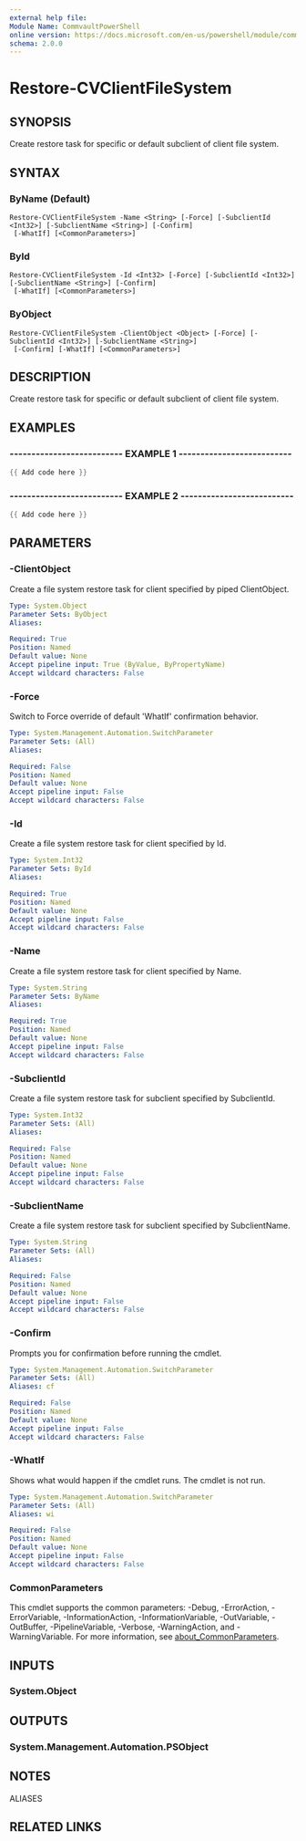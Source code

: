 ```yaml
---
external help file:
Module Name: CommvaultPowerShell
online version: https://docs.microsoft.com/en-us/powershell/module/commvaultpowershell/restore-cvclientfilesystem
schema: 2.0.0
---
```


# Restore-CVClientFileSystem

## SYNOPSIS
Create restore task for specific or default subclient of client file system.

## SYNTAX

### ByName (Default)
```
Restore-CVClientFileSystem -Name <String> [-Force] [-SubclientId <Int32>] [-SubclientName <String>] [-Confirm]
 [-WhatIf] [<CommonParameters>]
```

### ById
```
Restore-CVClientFileSystem -Id <Int32> [-Force] [-SubclientId <Int32>] [-SubclientName <String>] [-Confirm]
 [-WhatIf] [<CommonParameters>]
```

### ByObject
```
Restore-CVClientFileSystem -ClientObject <Object> [-Force] [-SubclientId <Int32>] [-SubclientName <String>]
 [-Confirm] [-WhatIf] [<CommonParameters>]
```

## DESCRIPTION
Create restore task for specific or default subclient of client file system.

## EXAMPLES

### -------------------------- EXAMPLE 1 --------------------------
```powershell
{{ Add code here }}
```



### -------------------------- EXAMPLE 2 --------------------------
```powershell
{{ Add code here }}
```



## PARAMETERS

### -ClientObject
Create a file system restore task for client specified by piped ClientObject.

```yaml
Type: System.Object
Parameter Sets: ByObject
Aliases:

Required: True
Position: Named
Default value: None
Accept pipeline input: True (ByValue, ByPropertyName)
Accept wildcard characters: False
```

### -Force
Switch to Force override of default 'WhatIf' confirmation behavior.

```yaml
Type: System.Management.Automation.SwitchParameter
Parameter Sets: (All)
Aliases:

Required: False
Position: Named
Default value: None
Accept pipeline input: False
Accept wildcard characters: False
```

### -Id
Create a file system restore task for client specified by Id.

```yaml
Type: System.Int32
Parameter Sets: ById
Aliases:

Required: True
Position: Named
Default value: None
Accept pipeline input: False
Accept wildcard characters: False
```

### -Name
Create a file system restore task for client specified by Name.

```yaml
Type: System.String
Parameter Sets: ByName
Aliases:

Required: True
Position: Named
Default value: None
Accept pipeline input: False
Accept wildcard characters: False
```

### -SubclientId
Create a file system restore task for subclient specified by SubclientId.

```yaml
Type: System.Int32
Parameter Sets: (All)
Aliases:

Required: False
Position: Named
Default value: None
Accept pipeline input: False
Accept wildcard characters: False
```

### -SubclientName
Create a file system restore task for subclient specified by SubclientName.

```yaml
Type: System.String
Parameter Sets: (All)
Aliases:

Required: False
Position: Named
Default value: None
Accept pipeline input: False
Accept wildcard characters: False
```

### -Confirm
Prompts you for confirmation before running the cmdlet.

```yaml
Type: System.Management.Automation.SwitchParameter
Parameter Sets: (All)
Aliases: cf

Required: False
Position: Named
Default value: None
Accept pipeline input: False
Accept wildcard characters: False
```

### -WhatIf
Shows what would happen if the cmdlet runs.
The cmdlet is not run.

```yaml
Type: System.Management.Automation.SwitchParameter
Parameter Sets: (All)
Aliases: wi

Required: False
Position: Named
Default value: None
Accept pipeline input: False
Accept wildcard characters: False
```

### CommonParameters
This cmdlet supports the common parameters: -Debug, -ErrorAction, -ErrorVariable, -InformationAction, -InformationVariable, -OutVariable, -OutBuffer, -PipelineVariable, -Verbose, -WarningAction, and -WarningVariable. For more information, see [about_CommonParameters](http://go.microsoft.com/fwlink/?LinkID=113216).

## INPUTS

### System.Object

## OUTPUTS

### System.Management.Automation.PSObject

## NOTES

ALIASES

## RELATED LINKS

